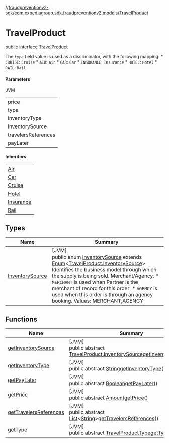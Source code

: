 //[fraudpreventionv2-sdk](../../../index.md)/[com.expediagroup.sdk.fraudpreventionv2.models](../index.md)/[TravelProduct](index.md)

# TravelProduct

public interface [TravelProduct](index.md)

The `type` field value is used as a discriminator, with the following mapping: * `CRUISE`: `Cruise` * `AIR`: `Air` * `CAR`: `Car` * `INSURANCE`: `Insurance` * `HOTEL`: `Hotel` * `RAIL`: `Rail`

#### Parameters

JVM

| |
|---|
| price |
| type |
| inventoryType | Type of inventory. Ensure attributes mentioned in dictionary below are set to corresponding values only. `inventory_type` has the following mapping with TravelProduct `type` attribute: *       inventory_type            :      type * ------------------------------------------------------ *  `Cruise`                       : `CRUISE` *  `Air`                          : `AIR` *  `Car`                          : `CAR` *  `Insurance`                    : `INSURANCE` *  `Hotel`                        : `HOTEL` *  `Rail`                         :  `RAIL` |
| inventorySource | Identifies the business model through which the supply is being sold. Merchant/Agency. * `MERCHANT` is used when Partner is the merchant of record for this order. * `AGENCY` is used when this order is through an agency booking. |
| travelersReferences | List of travelerGuids who are part of the traveling party on the order for the product. Information for each product and its required travelers should be provided in the API request. If the product booking does not require accompanying quest information then that does not need to be provided in the API request. Example: * For Air products, all travelers' details are required to complete the booking. * For Hotel products, typically the details on the person checking-in is required. * For Car products, typically only the primary driver information is required. If multiple traveler details are in the itinerary, this structure allows to fill up traveler details once in the `travelers` section, and then associate individual products to the respective travelers. This association is made using `traveler_id` field. A GUID can be generated for each object in the `travelers` section. The same GUID can be provided in the `traveler_references` below. The `travelers` array should have at least one `traveler` object, and each `traveler` object should have a `traveler_id` which is not necessarily an account id. Example: *   Travelers * ------------ *  A - GUID1 *  B - GUID2 *  C - GUID3 * *   Products * ------------ * Air *   GUID1, GUID2, GUID3 * Hotel *   GUID1 * Car *   GUID3 * Rail *   GUID2 * The example above demonstrates the association of travelers with various products. * All three travelers (A, B, and C) are associated with the Air product. * Traveler A is associated with the Hotel. * Traveler C is associated with the Car product. * Traveler B is associated with the Rail product. |
| payLater | The attribute serves as a boolean indicator that significantly influences the handling of payment information during the fraud prevention process: * When 'pay_later' is set to 'true':   - This configuration signals that payment information is optional for the booking. Travelers are given the choice to defer payment until they arrive at the rental counter following the completion of the booking.   - It is imperative for partners to explicitly set this attribute to 'true' when payment information can be optional for a particular booking scenario. * When 'pay_later' is set to 'false':   - In this mode, the attribute mandates the inclusion of payment information during the order purchase screen request. Travelers are required to provide payment details.   - Partners must exercise caution and ensure they supply the necessary payment information, as failure to do so in cases where 'pay_later' is set to 'false' will result in a 'Bad Request' error. This error helps maintain the consistency and accuracy of the fraud prevention process and payment handling. |

#### Inheritors

| |
|---|
| [Air](../-air/index.md) |
| [Car](../-car/index.md) |
| [Cruise](../-cruise/index.md) |
| [Hotel](../-hotel/index.md) |
| [Insurance](../-insurance/index.md) |
| [Rail](../-rail/index.md) |

## Types

| Name | Summary |
|---|---|
| [InventorySource](-inventory-source/index.md) | [JVM]<br>public enum [InventorySource](-inventory-source/index.md) extends [Enum](https://docs.oracle.com/javase/8/docs/api/java/lang/Enum.html)&lt;[TravelProduct.InventorySource](-inventory-source/index.md)&gt;<br>Identifies the business model through which the supply is being sold. Merchant/Agency. * `MERCHANT` is used when Partner is the merchant of record for this order. * `AGENCY` is used when this order is through an agency booking. Values: MERCHANT,AGENCY |

## Functions

| Name | Summary |
|---|---|
| [getInventorySource](get-inventory-source.md) | [JVM]<br>public abstract [TravelProduct.InventorySource](-inventory-source/index.md)[getInventorySource](get-inventory-source.md)() |
| [getInventoryType](get-inventory-type.md) | [JVM]<br>public abstract [String](https://docs.oracle.com/javase/8/docs/api/java/lang/String.html)[getInventoryType](get-inventory-type.md)() |
| [getPayLater](get-pay-later.md) | [JVM]<br>public abstract [Boolean](https://docs.oracle.com/javase/8/docs/api/java/lang/Boolean.html)[getPayLater](get-pay-later.md)() |
| [getPrice](get-price.md) | [JVM]<br>public abstract [Amount](../-amount/index.md)[getPrice](get-price.md)() |
| [getTravelersReferences](get-travelers-references.md) | [JVM]<br>public abstract [List](https://docs.oracle.com/javase/8/docs/api/java/util/List.html)&lt;[String](https://docs.oracle.com/javase/8/docs/api/java/lang/String.html)&gt;[getTravelersReferences](get-travelers-references.md)() |
| [getType](get-type.md) | [JVM]<br>public abstract [TravelProductType](../-travel-product-type/index.md)[getType](get-type.md)() |
